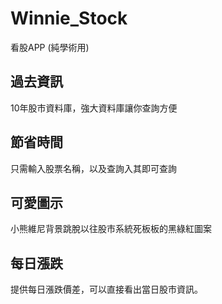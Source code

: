# Winnie_Stock
看股APP (純學術用)

## 過去資訊
10年股市資料庫，強大資料庫讓你查詢方便
## 節省時間
只需輸入股票名稱，以及查詢入其即可查詢
## 可愛圖示
小熊維尼背景跳脫以往股市系統死板板的黑綠紅圖案
## 每日漲跌
提供每日漲跌價差，可以直接看出當日股市資訊。
